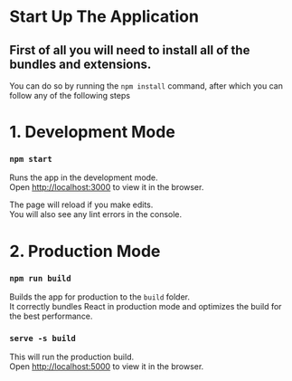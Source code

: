 # Start Up The Application

## First of all you will need to install all of the bundles and extensions.
You can do so by running the `npm install` command, after which you can follow any of the following steps

# 1. Development Mode

### `npm start`

Runs the app in the development mode.\
Open [http://localhost:3000](http://localhost:3000) to view it in the browser.

The page will reload if you make edits.\
You will also see any lint errors in the console.

# 2. Production Mode

### `npm run build`

Builds the app for production to the `build` folder.\
It correctly bundles React in production mode and optimizes the build for the best performance.

### `serve -s build`

This will run the production build.\
Open [http://localhost:5000](http://localhost:5000) to view it in the browser.

